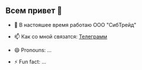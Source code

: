 ## Всем привет 👋

- 🔭 В настояшее время работаю ООО "CибТрейд"
- 📫 Как со мной связатся:
  [Телеграмм](https://t.me/alex1705s)
  
- 😄 Pronouns: ...
- ⚡ Fun fact: ...
